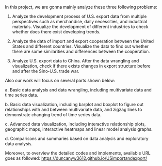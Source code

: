 In this project, we are gonna mainly analyze these three following problems:

1. Analyze the development process of U.S. export data from multiple perspectives such as merchandise, daily necessities, and industrial materials. Visualize the development of different industries to check whether does there exist developing trends.

2. Analyze the data of import and export cooperation between the United States and different countries. Visualize the data to find out whether there are some similarities and differences between the cooperation.

3. Analyze U.S. export data to China. After the data wrangling and visualization, check if there exists changes in export structure before and after the Sino-U.S. trade war.

Also our work will focus on several parts shown below:

a. Basic data analysis and data wrangling, including multivariate data and time series data.

b. Basic data visualization, including barplot and boxplot to figure out relationships with and between multivariate data, and zigzag lines to demonstrate changing trend of time series data.

c. Advanced data visualization, including interactive relationship plots, geographic maps, interactive heatmaps and linear model analysis graphs.

d. Comparisons and summaries based on data analysis and exploratory data analysis.



Moreover, to overview the detailed codes and implements, available URL goes as followed:  https://duncanyw3612.github.io/USimportandexport/
